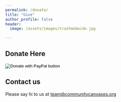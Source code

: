 ```yaml
---
permalink: /donate/
title: "Give"
author_profile: false
header:
  image: /assets/images/trashmobwide.jpg

---
```


## Donate Here

<form action="https://www.paypal.com/donate" method="post" target="_top">
<input type="hidden" name="hosted_button_id" value="AJWUJQ63WD5NS" />
<input type="image" src="https://www.paypalobjects.com/en_US/i/btn/btn_donateCC_LG.gif" border="0" name="submit" title="PayPal - The safer, easier way to pay online!" alt="Donate with PayPal button" />
<img alt="" border="0" src="https://www.paypal.com/en_US/i/scr/pixel.gif" width="1" height="1" />
</form>

## Contact us

Please say hi to us at team@communitycanvases.org
